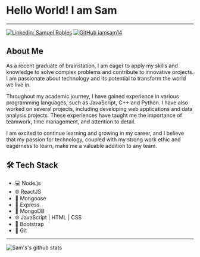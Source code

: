 # Hello World! I am Sam

---

[![Linkedin: Samuel Robles](https://img.shields.io/badge/-Samuel_Robles-blue?style=flat-square&logo=Linkedin&logoColor=white&link=https://www.linkedin.com/in/chefsrobles/)](https://www.linkedin.com/in/chefsrobles/)
[![GitHub iamsam14](https://img.shields.io/github/followers/iamsam14?label=follow&style=social)](https://github.com/iamsam14)

## About Me

As a recent graduate of brainstation, I am eager to apply my skills and knowledge to solve complex problems and contribute to innovative projects. I am passionate about technology and its potential to transform the world we live in.

Throughout my academic journey, I have gained experience in various programming languages, such as JavaScript, C++ and Python. I have also worked on several projects, including developing web applications and data analysis projects. These experiences have taught me the importance of teamwork, time management, and attention to detail.

I am excited to continue learning and growing in my career, and I believe that my passion for technology, coupled with my strong work ethic and eagerness to learn, make me a valuable addition to any team.

## 🛠 Tech Stack

- 💻 Node.js
- 🌐 ReactJS
- 🦊 Mongoose
- 🐙 Express
- 🐘 MongoDB
- 🌐 JavaScript | HTML | CSS
- 🦜 Bootstrap
- 🔧 Git

---

![Sam's's github stats](https://github-readme-stats.vercel.app/api?username=iamsam14&show_icons=true)

